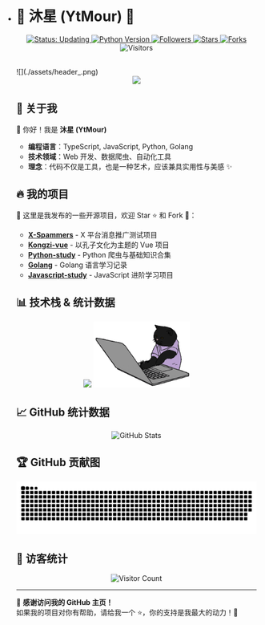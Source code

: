 - # 🌟 沐星 (YtMour) 🌟

  <p align="center">
    <!-- 状态徽章 -->
    <a href="https://github.com/YtMour">
      <img src="https://img.shields.io/badge/status-updating-brightgreen.svg" alt="Status: Updating">
    </a>
    <a href="https://github.com/python/cpython">
      <img src="https://img.shields.io/badge/Python-3.12-FF1493.svg" alt="Python Version">
    </a>
    <a href="https://github.com/YtMour?tab=followers">
      <img src="https://img.shields.io/github/followers/YtMour?color=blue&logo=github" alt="Followers">
    </a>
    <a href="https://github.com/YtMour?tab=stars">
      <img src="https://img.shields.io/github/stars/YtMour.svg?logo=github" alt="Stars">
    </a>
    <a href="https://github.com/YtMour?tab=forks">
      <img src="https://img.shields.io/github/forks/YtMour.svg?color=blue&logo=github" alt="Forks">
    </a>
    <img src="https://visitor-badge.laobi.icu/badge?page_id=YtMour.YtMour" alt="Visitors">
  </p><br>
  ![](./assets/header_.png)
  
  <div align="center">
    <a href="https://github.com/YtMour">
      <img src="https://readme-typing-svg.herokuapp.com/?lines=屏幕前的生活，不是你我的全部;I'm+YtMour+Welcome+!&center=true&size=27">
    </a>
  </div>
  
  
  ## 🚀 关于我

  👋 你好！我是 **沐星 (YtMour)**
  - **编程语言**：TypeScript, JavaScript, Python, Golang
  - **技术领域**：Web 开发、数据爬虫、自动化工具
  - **理念**：代码不仅是工具，也是一种艺术，应该兼具实用性与美感 ✨
  
  ## 🔥 我的项目
  🚀 这里是我发布的一些开源项目，欢迎 Star ⭐ 和 Fork 🍴：
  - **[X-Spammers](https://github.com/YtMour/X-Spammers)** - X 平台消息推广测试项目
  - **[Kongzi-vue](https://github.com/YtMour/Kongzi-vue)** - 以孔子文化为主题的 Vue 项目
  - **[Python-study](https://github.com/YtMour/Python-study)** - Python 爬虫与基础知识合集
  - **[Golang](https://github.com/YtMour/Golang)** - Golang 语言学习记录
  - **[Javascript-study](https://github.com/YtMour/Javascript-study)** - JavaScript 进阶学习项目
  
  ## 📊 技术栈 & 统计数据
  
  <div align="center">
    <img src="https://github-readme-stats.vercel.app/api/top-langs/?username=YtMour&theme=radical&show_icons=true" />
    <img src="https://github.com/heartyang520/HeartYang.github.io/blob/main/share/hacker_a.gif?raw=true" width="40%">
  </div>
  
  
  ## 📈 GitHub 统计数据
  
  <p align="center">
    <img src="https://github-readme-stats.vercel.app/api?username=YtMour&show_icons=true&theme=radical" alt="GitHub Stats">
  </p>
  

  ##  🏆 GitHub 贡献图
  
  
  ![GitHub贡献图](https://raw.githubusercontent.com/YtMour/YtMour/main/github-contribution-grid-snake.svg)
  
  ## 🎯 访客统计
  
  <p align="center">
    <img src="https://count.getloli.com/get/@YtMour.github.readme" alt="Visitor Count">
  </p>
  
  ---
  
  🎉 **感谢访问我的 GitHub 主页！**  
  如果我的项目对你有帮助，请给我一个 ⭐，你的支持是我最大的动力！🚀
